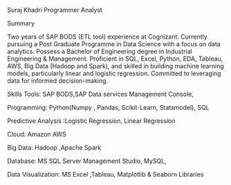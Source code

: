 Suraj Khadri
Programmer Analyst

Summary 

Two years of SAP BODS (ETL tool) experience at Cognizant. Currently pursuing a Post Graduate Programme in Data Science with a focus on data analytics. Possess a Bachelor of Engineering degree in Industrial Engineering & Management. Proficient in SQL, Excel, Python, EDA, Tableau, AWS, Big Data (Hadoop and Spark), and skilled in building machine learning models, particularly linear and logistic regression. Committed to leveraging data for informed decision-making.

Skills
Tools: SAP BODS,SAP Data services Management Console,

Programming: Python(Numpy , Pandas,  Scikit-Learn, Statsmodel), SQL

Predictive Analysis :Logistic Regression, Linear Regression

Cloud: Amazon AWS

Big Data: Hadoop ,Apache Spark

Database: MS SQL Server Management Studio, MySQL, 

Data Visualization: MS Excel ,Tableau, Matplotlib & Seaborn Libraries


